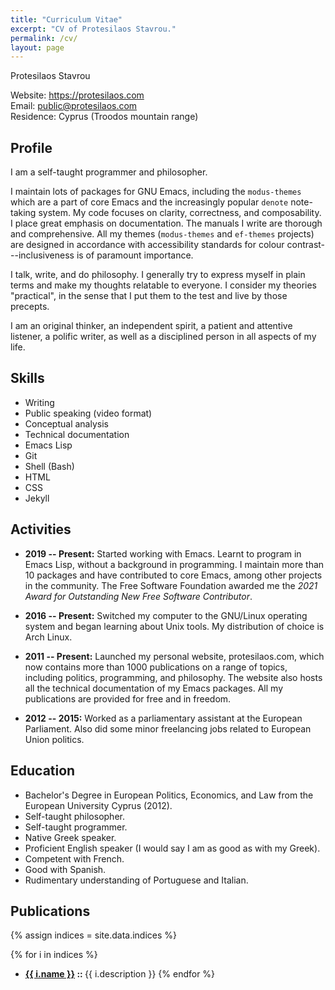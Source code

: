 ```yaml
---
title: "Curriculum Vitae"
excerpt: "CV of Protesilaos Stavrou."
permalink: /cv/
layout: page
---
```


Protesilaos Stavrou

Website: <https://protesilaos.com>  
Email: <public@protesilaos.com>  
Residence: Cyprus (Troodos mountain range)

## Profile

I am a self-taught programmer and philosopher.

I maintain lots of packages for GNU Emacs, including the `modus-themes`
which are a part of core Emacs and the increasingly popular `denote`
note-taking system.  My code focuses on clarity, correctness, and
composability.  I place great emphasis on documentation.  The manuals
I write are thorough and comprehensive.  All my themes (`modus-themes`
and `ef-themes` projects) are designed in accordance with accessibility
standards for colour contrast---inclusiveness is of paramount
importance.

I talk, write, and do philosophy.  I generally try to express myself
in plain terms and make my thoughts relatable to everyone.  I consider
my theories "practical", in the sense that I put them to the test and
live by those precepts.

I am an original thinker, an independent spirit, a patient and
attentive listener, a polific writer, as well as a disciplined person
in all aspects of my life.

## Skills

- Writing
- Public speaking (video format)
- Conceptual analysis
- Technical documentation
- Emacs Lisp
- Git
- Shell (Bash)
- HTML
- CSS
- Jekyll

## Activities

- **2019 -- Present:** Started working with Emacs.  Learnt to program in
  Emacs Lisp, without a background in programming.  I maintain more
  than 10 packages and have contributed to core Emacs, among other
  projects in the community.  The Free Software Foundation awarded me
  the *2021 Award for Outstanding New Free Software Contributor*.

- **2016 -- Present:** Switched my computer to the GNU/Linux operating
  system and began learning about Unix tools.  My distribution of
  choice is Arch Linux.

- **2011 -- Present:** Launched my personal website, protesilaos.com,
  which now contains more than 1000 publications on a range of topics,
  including politics, programming, and philosophy.  The website also
  hosts all the technical documentation of my Emacs packages.  All my
  publications are provided for free and in freedom.

- **2012 -- 2015:** Worked as a parliamentary assistant at the European
  Parliament.  Also did some minor freelancing jobs related to
  European Union politics.

## Education

- Bachelor's Degree in European Politics, Economics, and Law from the
  European University Cyprus (2012).
- Self-taught philosopher.
- Self-taught programmer.
- Native Greek speaker.
- Proficient English speaker (I would say I am as good as with my Greek).
- Competent with French.
- Good with Spanish.
- Rudimentary understanding of Portuguese and Italian.

## Publications

{% assign indices = site.data.indices %}

{% for i in indices %}
-  <strong><a href="{{ i.url | absolute_url }}">{{ i.name }}</a> :: </strong> {{ i.description }}
{% endfor %}
